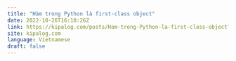 ```yaml
---
title: "Hàm trong Python là first-class object"
date: 2022-10-26T16:10:26Z
link: https://kipalog.com/posts/Ham-trong-Python-la-first-class-object?utm_medium=RSS&utm_source=news.12bit.vn
site: kipalog.com
language: Vietnamese
draft: false
---
```

